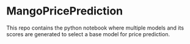 # MangoPricePrediction
This repo contains the python notebook where multiple models and its scores are generated to select a base model for price prediction. 
